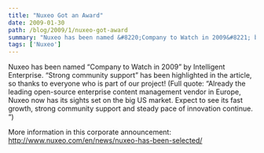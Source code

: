 ```yaml
---
title: "Nuxeo Got an Award"
date: 2009-01-30
path: /blog/2009/1/nuxeo-got-award
summary: "Nuxeo has been named &#8220;Company to Watch in 2009&#8221; by Intelligent Enterprise."
tags: ['Nuxeo']
---
```


Nuxeo has been named &#8220;Company to Watch in 2009&#8221; by Intelligent Enterprise. &#8220;Strong community support&#8221; has been highlighted in the article, so thanks to everyone who is part of our project! (Full quote: &#8220;Already the leading open-source enterprise content management vendor in Europe, Nuxeo now has its sights set on the big US market. Expect to see its fast growth, strong community support and steady pace of innovation continue. &#8220;)

More information in this corporate announcement:
<a href="http://www.nuxeo.com/en/news/nuxeo-has-been-selected/">http://www.nuxeo.com/en/news/nuxeo-has-been-selected/</a></p> 

